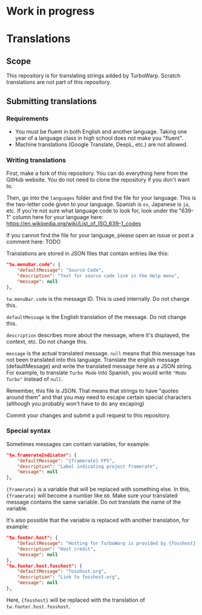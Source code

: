 # Work in progress

# Translations

## Scope

This repository is for translating strings added by TurboWarp. Scratch translations are not part of this repository.

## Submitting translations

### Requirements

 * You must be fluent in both English and another language. Taking one year of a language class in high school does not make you "fluent".
 * Machine translations (Google Translate, DeepL, etc.) are not allowed.

### Writing translations

First, make a fork of this repository. You can do everything here from the GitHub website. You do not need to clone the repository if you don't want to.

Then, go into the `languages` folder and find the file for your language. This is the two-letter code given to your language. Spanish is `es`, Japanese is `ja`, etc. If you're not sure what language code to look for, look under the "639-1" column here for your language here: https://en.wikipedia.org/wiki/List_of_ISO_639-1_codes

If you cannot find the file for your language, please open an issue or post a comment here: TODO

Translations are stored in JSON files that contain entries like this:

```json
"tw.menuBar.code": {
    "defaultMessage": "Source Code",
    "description": "Text for source code link in the Help menu",
    "message": null
},
```

`tw.menuBar.code` is the message ID. This is used internally. Do not change this.

`defaultMessage` is the English translation of the message. Do not change this.

`description` describes more about the message, where it's displayed, the context, etc. Do not change this.

`message` is the actual translated message. `null` means that this message has not been translated into this language. Translate the english message (defaultMessage) and write the translated message here as a JSON string. For example, to translate `Turbo Mode` into Spanish, you would write `"Modo Turbo"` instead of `null`.

Remember, this file is JSON. That means that strings to have "quotes around them" and that you may need to escape certain special characters (although you probably won't have to do any escaping)

Commit your changes and submit a pull request to this repository.

### Special syntax

Sometimes messages can contain variables, for example:

```json
"tw.framerateIndicator": {
    "defaultMessage": "{framerate} FPS",
    "description": "Label indicating project framerate",
    "message": null
},
```

`{framerate}` is a variable that will be replaced with something else. In this, `{framerate}` will become a number like `60`. Make sure your translated message contains the same variable. Do not translate the name of the variable.

It's also possible that the variable is replaced with another translation, for example:

```json
"tw.footer.host": {
    "defaultMessage": "Hosting for TurboWarp is provided by {fosshost}.",
    "description": "Host credit",
    "message": null
},
"tw.footer.host.fosshost": {
    "defaultMessage": "fosshost.org",
    "description": "Link to fosshost.org",
    "message": null
},
```

Here, `{fosshost}` will be replaced with the translation of `tw.footer.host.fosshost`.
